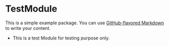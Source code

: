 # TestModule

This is a simple example package. You can use
[GitHub-flavored Markdown](https://guides.github.com/features/mastering-markdown/)
to write your content.

- This is a test Module for testing purpose only.
